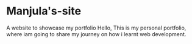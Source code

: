 # Manjula's-site
A website to showcase my portfolio
Hello, This is my personal portfolio, where iam going to share my journey on how i learnt web development.
